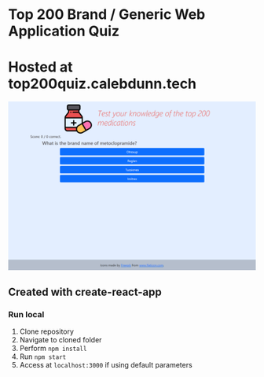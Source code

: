 # Top 200 Brand / Generic Web Application Quiz

# Hosted at top200quiz.calebdunn.tech

![Website Preview](./website.png)


## Created with create-react-app

### Run local
1. Clone repository
2. Navigate to cloned folder
3. Perform `npm install`
4. Run `npm start`
5. Access at `localhost:3000` if using default parameters